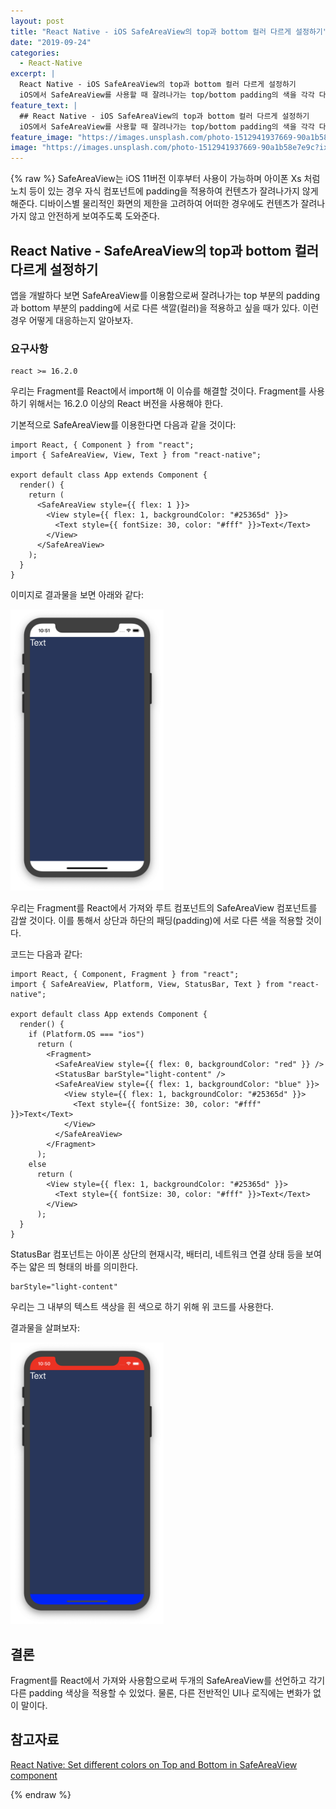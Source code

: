 ```yaml
---
layout: post
title: "React Native - iOS SafeAreaView의 top과 bottom 컬러 다르게 설정하기"
date: "2019-09-24"
categories:
  - React-Native
excerpt: |
  React Native - iOS SafeAreaView의 top과 bottom 컬러 다르게 설정하기
  iOS에서 SafeAreaView를 사용할 때 잘려나가는 top/bottom padding의 색을 각각 다른 색으로 설정하는 방법을 알아본다.
feature_text: |
  ## React Native - iOS SafeAreaView의 top과 bottom 컬러 다르게 설정하기
  iOS에서 SafeAreaView를 사용할 때 잘려나가는 top/bottom padding의 색을 각각 다른 색으로 설정하는 방법을 알아본다.
feature_image: "https://images.unsplash.com/photo-1512941937669-90a1b58e7e9c?ixlib=rb-1.2.1&ixid=eyJhcHBfaWQiOjEyMDd9&auto=format&fit=crop&w=1350&q=80"
image: "https://images.unsplash.com/photo-1512941937669-90a1b58e7e9c?ixlib=rb-1.2.1&ixid=eyJhcHBfaWQiOjEyMDd9&auto=format&fit=crop&w=1350&q=80"
---
```


{% raw %}
SafeAreaView는 iOS 11버전 이후부터 사용이 가능하며 아이폰 Xs 처럼 노치 등이 있는 경우 자식 컴포넌트에 padding을 적용하여 컨텐츠가 잘려나가지 않게 해준다. 디바이스별 물리적인 화면의 제한을 고려하여 어떠한 경우에도 컨텐츠가 잘려나가지 않고 안전하게 보여주도록 도와준다.

## React Native - SafeAreaView의 top과 bottom 컬러 다르게 설정하기

앱을 개발하다 보면 SafeAreaView를 이용함으로써 잘려나가는 top 부분의 padding과 bottom 부분의 padding에 서로 다른 색깔(컬러)을 적용하고 싶을 때가 있다. 이런 경우 어떻게 대응하는지 알아보자.

### 요구사항

```
react >= 16.2.0
```

우리는 Fragment를 React에서 import해 이 이슈를 해결할 것이다. Fragment를 사용하기 위해서는 16.2.0 이상의 React 버전을 사용해야 한다.

기본적으로 SafeAreaView를 이용한다면 다음과 같을 것이다:

```react
import React, { Component } from "react";
import { SafeAreaView, View, Text } from "react-native";

export default class App extends Component {
  render() {
    return (
      <SafeAreaView style={{ flex: 1 }}>
        <View style={{ flex: 1, backgroundColor: "#25365d" }}>
          <Text style={{ fontSize: 30, color: "#fff" }}>Text</Text>
        </View>
      </SafeAreaView>
    );
  }
}
```

이미지로 결과물을 보면 아래와 같다:

<img src="https://github.com/ChaeWonKong/image-resource/blob/master/safearea1.png?raw=true" height="450px"/>

우리는 Fragment를 React에서 가져와 루트 컴포넌트의 SafeAreaView 컴포넌트를 감쌀 것이다. 이를 통해서 상단과 하단의 패딩(padding)에 서로 다른 색을 적용할 것이다.

코드는 다음과 같다:

```react
import React, { Component, Fragment } from "react";
import { SafeAreaView, Platform, View, StatusBar, Text } from "react-native";

export default class App extends Component {
  render() {
    if (Platform.OS === "ios")
      return (
        <Fragment>
          <SafeAreaView style={{ flex: 0, backgroundColor: "red" }} />
          <StatusBar barStyle="light-content" />
          <SafeAreaView style={{ flex: 1, backgroundColor: "blue" }}>
            <View style={{ flex: 1, backgroundColor: "#25365d" }}>
              <Text style={{ fontSize: 30, color: "#fff" }}>Text</Text>
            </View>
          </SafeAreaView>
        </Fragment>
      );
    else
      return (
        <View style={{ flex: 1, backgroundColor: "#25365d" }}>
          <Text style={{ fontSize: 30, color: "#fff" }}>Text</Text>
        </View>
      );
  }
}
```

StatusBar 컴포넌트는 아이폰 상단의 현재시각, 배터리, 네트워크 연결 상태 등을 보여주는 얇은 띄 형태의 바를 의미한다.

```
barStyle="light-content"
```

우리는 그 내부의 텍스트 색상을 흰 색으로 하기 위해 위 코드를 사용한다.

결과물을 살펴보자:

<img src="https://github.com/ChaeWonKong/image-resource/blob/master/safearea2.png?raw=true" height="450px"/>

## 결론

Fragment를 React에서 가져와 사용함으로써 두개의 SafeAreaView를 선언하고 각기 다른 padding 색상을 적용할 수 있었다. 물론, 다른 전반적인 UI나 로직에는 변화가 없이 말이다.

## 참고자료

[React Native: Set different colors on Top and Bottom in SafeAreaView component](https://medium.com/reactbrasil/react-native-set-different-colors-on-top-and-bottom-in-safeareaview-component-f008823483f3)

{% endraw %}
